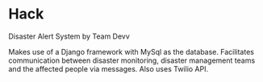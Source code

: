 # Hack

Disaster Alert System
by Team Devv

Makes use of a Django framework with MySql as the database. Facilitates communication between disaster monitoring, disaster management 
teams and the affected people via messages. Also uses Twilio API.
